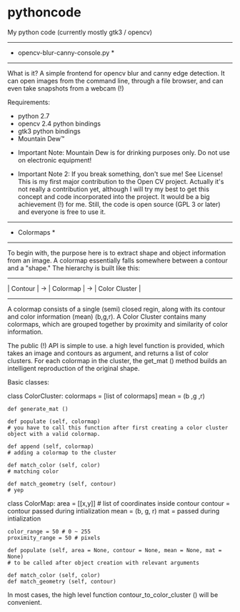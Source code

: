 # pythoncode
My python code (currently mostly gtk3 / opencv)

---------------------------------
* opencv-blur-canny-console.py *
---------------------------------

What is it?
A simple frontend for opencv blur and canny edge detection. It can open images from the command line, through a file browser, and can even take snapshots from a webcam (!)

Requirements:
 - python 2.7
 - opencv 2.4 python bindings
 - gtk3 python bindings
 - Mountain Dew™

* Important Note: Mountain Dew is for drinking purposes only. Do not use on electronic equipment!

* Important Note 2: If you break something, don't sue me! See License!
This is my first major contribution to the Open CV project. Actually it's not really a contribution yet, although I will try my best to get this concept and code incorporated into the project. It would be a big achievement (!) for me. Still, the code is open source (GPL 3 or later) and everyone is free to use it.

-------------
* Colormaps *
-------------

To begin with, the purpose here is to extract shape and object information from an image. A colormap essentially falls somewhere between a contour and a "shape." The hierarchy is built like this:

-----------        ------------         -----------------
| Contour |   ->   | Colormap |   ->    | Color Cluster |
-----------        ------------         -----------------

A colormap consists of a single (semi) closed regin, along with its contour and color information (mean) (b,g,r).  A Color Cluster contains many colormaps, which are grouped together by proximity and similarity of color information.

The public (!) API is simple to use. a high level function is provided, which takes an image and contours as argument, and returns a list of color clusters. For each colormap in the cluster, the get_mat () method builds an intelligent reproduction of the original shape.

Basic classes:

class ColorCluster:
    colormaps = [list of colormaps]
    mean = (b ,g ,r)
    
    def generate_mat ()
    
    def populate (self, colormap)
    # you have to call this function after first creating a color cluster object with a valid colormap.
    
    def append (self, colormap)
    # adding a colormap to the cluster
    
    def match_color (self, color)
    # matching color
    
    def match_geometry (self, contour)
    # yep


class ColorMap:
    area = [[x,y]] # list of coordinates inside contour
    contour = contour passed during intialization
    mean = (b, g, r)
    mat = passed during intialization

    color_range = 50 # 0 ~ 255
    proximity_range = 50 # pixels

    def populate (self, area = None, contour = None, mean = None, mat = None)
    # to be called after object creation with relevant arguments
    
    def match_color (self, color)
    def match_geometry (self, contour)

In most cases, the high level function contour_to_color_cluster () will be convenient.
